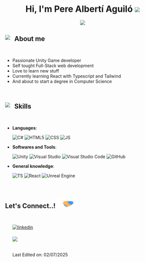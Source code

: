 
<h1 align="center"><b>Hi, I'm Pere Albertí Aguiló </b><img src="https://media.giphy.com/media/hvRJCLFzcasrR4ia7z/giphy.gif" width="35"></h1>

<p align="center">
 <img src="https://readme-typing-svg.herokuapp.com?font=Time+New+Roman&color=cyan&size=25&center=true&vCenter=true&width=1000&height=100&duration=3000&lines=Unity+Game+Developer,;Full+Stack+Web+Developer">
</p>

	
## <picture><img align="left" src = "https://img.icons8.com/?size=100&id=14313&format=png&color=FFFFFF" width = 30px></picture> **About me**


<br>

- Passionate Unity Game developer
- Self tought Full-Stack web development
- Love to learn new stuff
- Currently learning React with Typescript and Tailwind
- And about to start a degree in Computer Science

<br>

## <img align="left" src="https://img.icons8.com/?size=100&id=16786&format=png&color=FFFFFF" width ="30"><b>Skills</b>
<br>

<p align="center">

- **Languages**:
    
    ![C#](https://img.shields.io/badge/C%23-%23823085.svg?style=for-the-badge&logo=cplusplus&logoColor=white)
    ![HTML5](https://img.shields.io/badge/HTML5-%23E34F26?style=for-the-badge&logo=html5&logoColor=fff)
    ![CSS](https://img.shields.io/badge/CSS-%231572B6?style=for-the-badge&logo=css&logoColor=fff)
    ![JS](https://img.shields.io/badge/Java_Script-%23F7DF1E?style=for-the-badge&logo=javascript&logoColor=000)

    
- **Softwares and Tools**:

   ![Unity](https://img.shields.io/badge/Unity%20-%23FFFFFF.svg?style=for-the-badge&logo=unity&logoColor=000)
   ![Visual Studio](https://img.shields.io/badge/Visual%20Studio%20-%23AE7FE2.svg?style=for-the-badge&logo=vs&logoColor=000)
   ![Visual Studio Code](https://img.shields.io/badge/Visual%20Studio%20Code%20-%230078d7.svg?style=for-the-badge&logo=vscode&logoColor=000)
   ![GitHub](https://img.shields.io/badge/github-%23181717.svg?style=for-the-badge&logo=github&logoColor=white)


- **General knowledge**:

   ![TS](https://img.shields.io/badge/Type_Script-%23007ACC?style=for-the-badge&logo=typescript&logoColor=fff)
   ![React](https://img.shields.io/badge/react-%230081A3.svg?style=for-the-badge&logo=react&logoColor=white)
   ![Unreal Engine](https://img.shields.io/badge/unreal%20engine-%23000.svg?style=for-the-badge&logo=unrealengine&logoColor=white)

</p>


<br>

## <b> Let's Connect..!</b><img src="https://github.com/0xAbdulKhalid/0xAbdulKhalid/raw/main/assets/mdImages/handshake.gif" width ="80">
<br>
<div align='left'>

<ul>

<a href="https://linkedin.com/in/pere-albertí-aguiló-718083271" target="_blank">
<img src="https://img.shields.io/badge/linkedin-%2300acee.svg?color=405DE6&style=for-the-badge&logo=linkedin&logoColor=white" alt=linkedin style="margin-bottom: 5px;"/>
</a>

<br>
<br>

<img src="https://user-images.githubusercontent.com/73097560/115834477-dbab4500-a447-11eb-908a-139a6edaec5c.gif">

<br>
<br>

Last Edited on: 02/07/2025
